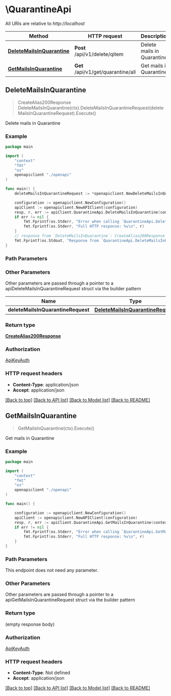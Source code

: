 # \QuarantineApi

All URIs are relative to *http://localhost*

Method | HTTP request | Description
------------- | ------------- | -------------
[**DeleteMailsInQuarantine**](QuarantineApi.md#DeleteMailsInQuarantine) | **Post** /api/v1/delete/qitem | Delete mails in Quarantine
[**GetMailsInQuarantine**](QuarantineApi.md#GetMailsInQuarantine) | **Get** /api/v1/get/quarantine/all | Get mails in Quarantine



## DeleteMailsInQuarantine

> CreateAlias200Response DeleteMailsInQuarantine(ctx).DeleteMailsInQuarantineRequest(deleteMailsInQuarantineRequest).Execute()

Delete mails in Quarantine



### Example

```go
package main

import (
    "context"
    "fmt"
    "os"
    openapiclient "./openapi"
)

func main() {
    deleteMailsInQuarantineRequest := *openapiclient.NewDeleteMailsInQuarantineRequest() // DeleteMailsInQuarantineRequest |  (optional)

    configuration := openapiclient.NewConfiguration()
    apiClient := openapiclient.NewAPIClient(configuration)
    resp, r, err := apiClient.QuarantineApi.DeleteMailsInQuarantine(context.Background()).DeleteMailsInQuarantineRequest(deleteMailsInQuarantineRequest).Execute()
    if err != nil {
        fmt.Fprintf(os.Stderr, "Error when calling `QuarantineApi.DeleteMailsInQuarantine``: %v\n", err)
        fmt.Fprintf(os.Stderr, "Full HTTP response: %v\n", r)
    }
    // response from `DeleteMailsInQuarantine`: CreateAlias200Response
    fmt.Fprintf(os.Stdout, "Response from `QuarantineApi.DeleteMailsInQuarantine`: %v\n", resp)
}
```

### Path Parameters



### Other Parameters

Other parameters are passed through a pointer to a apiDeleteMailsInQuarantineRequest struct via the builder pattern


Name | Type | Description  | Notes
------------- | ------------- | ------------- | -------------
 **deleteMailsInQuarantineRequest** | [**DeleteMailsInQuarantineRequest**](DeleteMailsInQuarantineRequest.md) |  | 

### Return type

[**CreateAlias200Response**](CreateAlias200Response.md)

### Authorization

[ApiKeyAuth](../README.md#ApiKeyAuth)

### HTTP request headers

- **Content-Type**: application/json
- **Accept**: application/json

[[Back to top]](#) [[Back to API list]](../README.md#documentation-for-api-endpoints)
[[Back to Model list]](../README.md#documentation-for-models)
[[Back to README]](../README.md)


## GetMailsInQuarantine

> GetMailsInQuarantine(ctx).Execute()

Get mails in Quarantine



### Example

```go
package main

import (
    "context"
    "fmt"
    "os"
    openapiclient "./openapi"
)

func main() {

    configuration := openapiclient.NewConfiguration()
    apiClient := openapiclient.NewAPIClient(configuration)
    resp, r, err := apiClient.QuarantineApi.GetMailsInQuarantine(context.Background()).Execute()
    if err != nil {
        fmt.Fprintf(os.Stderr, "Error when calling `QuarantineApi.GetMailsInQuarantine``: %v\n", err)
        fmt.Fprintf(os.Stderr, "Full HTTP response: %v\n", r)
    }
}
```

### Path Parameters

This endpoint does not need any parameter.

### Other Parameters

Other parameters are passed through a pointer to a apiGetMailsInQuarantineRequest struct via the builder pattern


### Return type

 (empty response body)

### Authorization

[ApiKeyAuth](../README.md#ApiKeyAuth)

### HTTP request headers

- **Content-Type**: Not defined
- **Accept**: application/json

[[Back to top]](#) [[Back to API list]](../README.md#documentation-for-api-endpoints)
[[Back to Model list]](../README.md#documentation-for-models)
[[Back to README]](../README.md)

